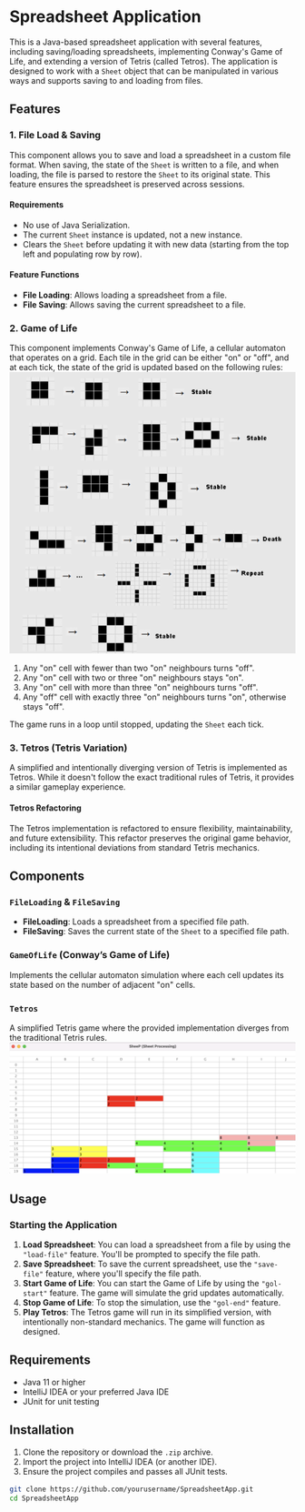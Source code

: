 # Spreadsheet Application

This is a Java-based spreadsheet application with several features, including saving/loading spreadsheets, implementing Conway's Game of Life, and extending a version of Tetris (called Tetros). The application is designed to work with a `Sheet` object that can be manipulated in various ways and supports saving to and loading from files.

## Features

### 1. File Load & Saving
This component allows you to save and load a spreadsheet in a custom file format. When saving, the state of the `Sheet` is written to a file, and when loading, the file is parsed to restore the `Sheet` to its original state. This feature ensures the spreadsheet is preserved across sessions.

#### Requirements
- No use of Java Serialization.
- The current `Sheet` instance is updated, not a new instance.
- Clears the `Sheet` before updating it with new data (starting from the top left and populating row by row).

#### Feature Functions
- **File Loading**: Allows loading a spreadsheet from a file.
- **File Saving**: Allows saving the current spreadsheet to a file.

### 2. Game of Life
This component implements Conway's Game of Life, a cellular automaton that operates on a grid. Each tile in the grid can be either "on" or "off", and at each tick, the state of the grid is updated based on the following rules:
![Life Image](./image/life.png)
1. Any "on" cell with fewer than two "on" neighbours turns "off".
2. Any "on" cell with two or three "on" neighbours stays "on".
3. Any "on" cell with more than three "on" neighbours turns "off".
4. Any "off" cell with exactly three "on" neighbours turns "on", otherwise stays "off".

The game runs in a loop until stopped, updating the `Sheet` each tick.

### 3. Tetros (Tetris Variation)
A simplified and intentionally diverging version of Tetris is implemented as Tetros. While it doesn't follow the exact traditional rules of Tetris, it provides a similar gameplay experience.

#### Tetros Refactoring
The Tetros implementation is refactored to ensure flexibility, maintainability, and future extensibility. This refactor preserves the original game behavior, including its intentional deviations from standard Tetris mechanics. 

## Components

### `FileLoading` & `FileSaving`
- **FileLoading**: Loads a spreadsheet from a specified file path.
- **FileSaving**: Saves the current state of the `Sheet` to a specified file path.

### `GameOfLife` (Conway’s Game of Life)
Implements the cellular automaton simulation where each cell updates its state based on the number of adjacent "on" cells.

### `Tetros`
A simplified Tetris game where the provided implementation diverges from the traditional Tetris rules.
![Game Image](./image/game.png)
## Usage

### Starting the Application
1. **Load Spreadsheet**: You can load a spreadsheet from a file by using the `"load-file"` feature. You'll be prompted to specify the file path.
2. **Save Spreadsheet**: To save the current spreadsheet, use the `"save-file"` feature, where you'll specify the file path.
3. **Start Game of Life**: You can start the Game of Life by using the `"gol-start"` feature. The game will simulate the grid updates automatically.
4. **Stop Game of Life**: To stop the simulation, use the `"gol-end"` feature.
5. **Play Tetros**: The Tetros game will run in its simplified version, with intentionally non-standard mechanics. The game will function as designed.

## Requirements
- Java 11 or higher
- IntelliJ IDEA or your preferred Java IDE
- JUnit for unit testing

## Installation

1. Clone the repository or download the `.zip` archive.
2. Import the project into IntelliJ IDEA (or another IDE).
3. Ensure the project compiles and passes all JUnit tests.

```bash
git clone https://github.com/yourusername/SpreadsheetApp.git
cd SpreadsheetApp
